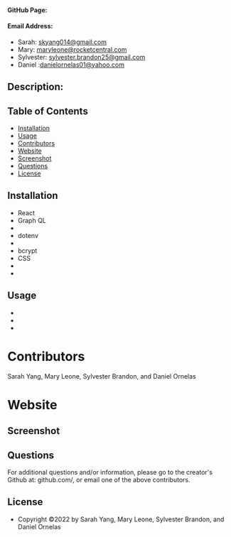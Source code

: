 #### GitHub Page:

#### Email Address:

-   Sarah: skyang014@gmail.com
-   Mary: maryleone@rocketcentral.com
-   Sylvester: sylvester.brandon25@gmail.com
-   Daniel :danielornelas01@yahoo.com

## Description:

## Table of Contents

-   [Installation](#installation)
-   [Usage](#usage)
-   [Contributors](#contributors)
-   [Website](#website)
-   [Screenshot](#screenshot)
-   [Questions](#questions)
-   [License](#license)

## Installation

-   React
-   Graph QL
-
-   dotenv
-
-   bcrypt
-   CSS
-
-

## Usage

-
-
-

# Contributors

Sarah Yang, Mary Leone, Sylvester Brandon, and Daniel Ornelas

# Website

## Screenshot

## Questions

For additional questions and/or information, please go to the creator's Github at: github.com/, or email one of the above contributors.

## License

-   Copyright &copy;2022 by Sarah Yang, Mary Leone, Sylvester Brandon, and Daniel Ornelas
